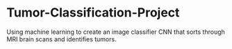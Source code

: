 # Tumor-Classification-Project
Using machine learning to create an image classifier CNN that sorts through MRI brain scans and identifies tumors.
